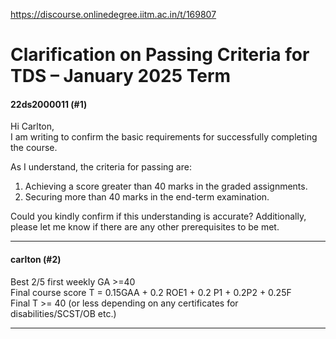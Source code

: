 https://discourse.onlinedegree.iitm.ac.in/t/169807

<html><head><meta charset='utf-8'><title>Clarification on Passing Criteria for TDS – January 2025 Term</title></head><body>
<h1>Clarification on Passing Criteria for TDS – January 2025 Term</h1>
<h4>22ds2000011 (#1)</h4>
<p>Hi Carlton,<br/>
I am writing to confirm the basic requirements for successfully completing the course.</p>
<p>As I understand, the criteria for passing are:</p>
<ol>
<li>Achieving a score greater than 40 marks in the graded assignments.</li>
<li>Securing more than 40 marks in the end-term examination.</li>
</ol>
<p>Could you kindly confirm if this understanding is accurate? Additionally, please let me know if there are any other prerequisites to be met.</p><hr>

<h4>carlton (#2)</h4>
<p>Best 2/5 first weekly GA &gt;=40<br/>
Final course score T = 0.15GAA + 0.2 ROE1 + 0.2 P1 + 0.2P2 + 0.25F<br/>
Final T &gt;= 40 (or less depending on any certificates for disabilities/SCST/OB etc.)</p><hr>

</body></html>